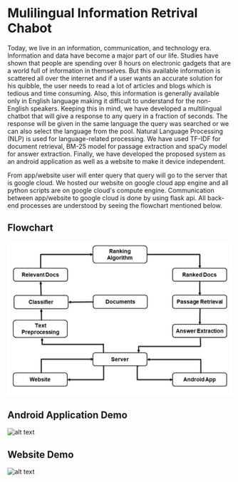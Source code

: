 # **Mulilingual Information Retrival Chabot**
Today, we live in an information, communication, and technology era. Information and data have become a major part of our life. Studies have shown that people are spending over 8 hours on electronic gadgets that are a world full of information in themselves. But this available information is scattered all over the internet and if a user wants an accurate solution for his quibble, the user needs to read a lot of articles and blogs which is tedious and time consuming. Also, this information is generally available only in English language making it difficult to understand for the non-English speakers. Keeping this in mind, we have developed a multilingual chatbot that will give a response to any query in a fraction of seconds. The response will be given in the same language the query was searched or we can also select the language from the pool. Natural Language Processing (NLP) is used for language-related processing. We have used TF-IDF for document retrieval, BM-25 model for passage extraction and spaCy model for answer extraction. Finally, we have developed the proposed system as an android application as well as a website to make it device independent.

From app/website user will enter query that query will go to the server that is google cloud. We hosted our website on google cloud app engine and all python scripts are on google cloud's compute engine. Communication between app/website to google cloud is done by using flask api. All back-end processes are understood by seeing the flowchart mentioned below. 


## **Flowchart**
![alt text](https://github.com/Sameer-Karoshi/Multilingual-Information-Retrieval-Chatbot/blob/master/Flowchart.JPG)

## **Android Application Demo**

![alt text](https://github.com/Sameer-Karoshi/Multilingual-Information-Retrieval-Chatbot/blob/master/android-demo.gif)

## **Website Demo**

![alt text](https://github.com/Sameer-Karoshi/Multilingual-Information-Retrieval-Chatbot/blob/master/website-demo.gif)
